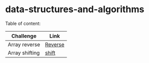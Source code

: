 # data-structures-and-algorithms

Table of content:

|Challenge|Link|
|---------|----|
|Array reverse|[Reverse](python/code_challenge/array_reverse)|
|Array shifting|[shift](python/code_challenge/array_shift)|

